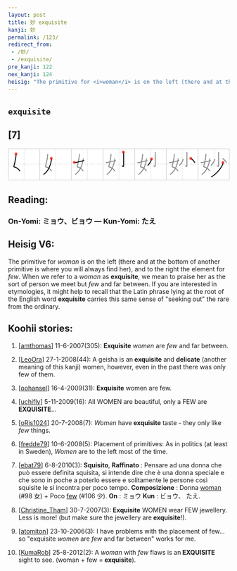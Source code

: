 ```yaml
---
layout: post
title: 妙 exquisite
kanji: 妙
permalink: /123/
redirect_from:
 - /妙/
 - /exquisite/
pre_kanji: 122
nex_kanji: 124
heisig: "The primitive for <i>woman</i> is on the left (there and at the bottom of another primitive is where you will always find her), and to the right the element for <i>few</i>. When we refer to a <i>woman</i> as <b>exquisite</b>, we mean to praise her as the sort of person we meet but <i>few</i> and far between. If you are interested in etymologies, it might help to recall that the Latin phrase lying at the root of the English word <b>exquisite</b> carries this same sense of &quot;seeking out&quot; the rare from the ordinary."
---
```


## `exquisite`

## [7]

<div class="stroke"><img src="../images/E5A699.png" /></div>

## Reading:

### On-Yomi: ミョウ、ビョウ &mdash; Kun-Yomi: たえ

## Heisig V6:

The primitive for <i>woman</i> is on the left (there and at the bottom of another primitive is where you will always find her), and to the right the element for <i>few</i>. When we refer to a <i>woman</i> as <b>exquisite</b>, we mean to praise her as the sort of person we meet but <i>few</i> and far between. If you are interested in etymologies, it might help to recall that the Latin phrase lying at the root of the English word <b>exquisite</b> carries this same sense of &quot;seeking out&quot; the rare from the ordinary.

## Koohii stories:

1) [<a href="http://kanji.koohii.com/profile/amthomas">amthomas</a>] 11-6-2007(305): <strong>Exquisite</strong> <em>women</em> are <em>few</em> and far between.

2) [<a href="http://kanji.koohii.com/profile/LeoOra">LeoOra</a>] 27-1-2008(44): A geisha is an<strong> exquisite</strong> and <strong>delicate</strong> (another meaning of this kanji) women, however, even in the past there was only few of them.

3) [<a href="http://kanji.koohii.com/profile/oohansel">oohansel</a>] 16-4-2009(31): <strong>Exquisite</strong> women are few.

4) [<a href="http://kanji.koohii.com/profile/uchifly">uchifly</a>] 5-11-2009(16): All WOMEN are beautiful, only a FEW are<strong> EXQUISITE</strong>...

5) [<a href="http://kanji.koohii.com/profile/oRis1024">oRis1024</a>] 20-7-2008(7): <em>Women</em> have<strong> exquisite</strong> taste - they only like <em>few</em> things.

6) [<a href="http://kanji.koohii.com/profile/fredde79">fredde79</a>] 10-6-2008(5): Placement of primitives: As in politics (at least in Sweden), <em>Women</em> are to the left most of the time.

7) [<a href="http://kanji.koohii.com/profile/ebat79">ebat79</a>] 6-8-2010(3): <strong>Squisito</strong>, <strong>Raffinato</strong> : Pensare ad una donna che può essere definita squisita, si intende dire che è una donna speciale e che sono in poche a poterlo essere e solitamente le persone così squisite le si incontra per poco tempo. <strong>Composizione</strong> : Donna <a href="../98">woman</a> (#98 女) + Poco <a href="../106">few</a> (#106 少). <strong>On</strong> : ミョウ <strong>Kun</strong> : ビョウ、 たえ.

8) [<a href="http://kanji.koohii.com/profile/Christine_Tham">Christine_Tham</a>] 30-7-2007(3): <strong>Exquisite</strong> WOMEN wear FEW jewellery. Less is more! (but make sure the jewellery are<strong> exquisite</strong>!).

9) [<a href="http://kanji.koohii.com/profile/atomiton">atomiton</a>] 23-10-2006(3): I have problems with the placement of few... so &quot;exquisite <em>women</em> are <em>few</em> and far between&quot; works for me.

10) [<a href="http://kanji.koohii.com/profile/KumaRob">KumaRob</a>] 25-8-2012(2): A <em>woman</em> with <em>few</em> flaws is an<strong> EXQUISITE</strong> sight to see. (woman + few =<strong> exquisite</strong>).
